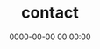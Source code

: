 ---
title: contact
date: 0000-00-00 00:00:00
type: "contact"
layout: "404"
description: "欸嘿嘿嘿，您的页面已逃跑，您可以选择继续在这里浪费时间，或者回到首页"
---
